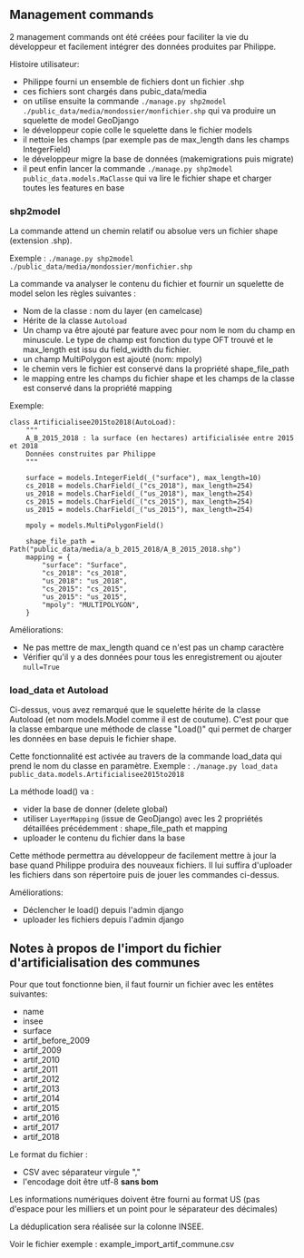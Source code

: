 

## Management commands

2 management commands ont été créées pour faciliter la vie du développeur et facilement intégrer des données produites par Philippe.

Histoire utilisateur:
- Philippe fourni un ensemble de fichiers dont un fichier .shp
- ces fichiers sont chargés dans pubic_data/media
- on utilise ensuite la commande `./manage.py shp2model ./public_data/media/mondossier/monfichier.shp` qui va produire un squelette de model GeoDjango
- le développeur copie colle le squelette dans le fichier models
- il nettoie les champs (par exemple pas de max_length dans les champs IntegerField)
- le développeur migre la base de données (makemigrations puis migrate)
- il peut enfin lancer la commande `./manage.py shp2model public_data.models.MaClasse` qui va lire le fichier shape et charger toutes les features en base

### shp2model

La commande attend un chemin relatif ou absolue vers un fichier shape (extension .shp).

Exemple : `./manage.py shp2model ./public_data/media/mondossier/monfichier.shp`

La commande va analyser le contenu du fichier et fournir un squelette de model selon les règles suivantes :
- Nom de la classe : nom du layer (en camelcase)
- Hérite de la classe `Autoload`
- Un champ va être ajouté par feature avec pour nom le nom du champ en minuscule. Le type de champ est fonction du type OFT trouvé et le max_length est issu du field_width du fichier.
- un champ MultiPolygon est ajouté (nom: mpoly)
- le chemin vers le fichier est conservé dans la propriété shape_file_path
- le mapping entre les champs du fichier shape et les champs de la classe est conservé dans la propriété mapping

Exemple:
```
class Artificialisee2015to2018(AutoLoad):
    """
    A_B_2015_2018 : la surface (en hectares) artificialisée entre 2015 et 2018
    Données construites par Philippe
    """

    surface = models.IntegerField(_("surface"), max_length=10)
    cs_2018 = models.CharField(_("cs_2018"), max_length=254)
    us_2018 = models.CharField(_("us_2018"), max_length=254)
    cs_2015 = models.CharField(_("cs_2015"), max_length=254)
    us_2015 = models.CharField(_("us_2015"), max_length=254)

    mpoly = models.MultiPolygonField()

    shape_file_path = Path("public_data/media/a_b_2015_2018/A_B_2015_2018.shp")
    mapping = {
        "surface": "Surface",
        "cs_2018": "cs_2018",
        "us_2018": "us_2018",
        "cs_2015": "cs_2015",
        "us_2015": "us_2015",
        "mpoly": "MULTIPOLYGON",
    }
```

Améliorations:
- Ne pas mettre de max_length quand ce n'est pas un champ caractère
- Vérifier qu'il y a des données pour tous les enregistrement ou ajouter `null=True`

### load_data et Autoload

Ci-dessus, vous avez remarqué que le squelette hérite de la classe Autoload (et nom models.Model comme il est de coutume). C'est pour que la classe embarque une méthode de classe "Load()" qui permet de charger les données en base depuis le fichier shape.

Cette fonctionnalité est activée au travers de la commande load_data qui prend le nom du classe en paramètre. Exemple : `./manage.py load_data public_data.models.Artificialisee2015to2018`

La méthode load() va :
- vider la base de donner (delete global)
- utiliser `LayerMapping` (issue de GeoDjango) avec les 2 propriétés détaillées précédemment : shape_file_path et mapping
- uploader le contenu du fichier dans la base

Cette méthode permettra au développeur de facilement mettre à jour la base quand Philippe produira des nouveaux fichiers. Il lui suffira d'uploader les fichiers dans son répertoire puis de jouer les commandes ci-dessus.

Améliorations:
- Déclencher le load() depuis l'admin django
- uploader les fichiers depuis l'admin django

## Notes à propos de l'import du fichier d'artificialisation des communes

Pour que tout fonctionne bien, il faut fournir un fichier avec les entêtes suivantes:
* name
* insee
* surface
* artif_before_2009
* artif_2009
* artif_2010
* artif_2011
* artif_2012
* artif_2013
* artif_2014
* artif_2015
* artif_2016
* artif_2017
* artif_2018

Le format du fichier :
* CSV avec séparateur virgule ","
* l'encodage doit être utf-8 **sans bom**

Les informations numériques doivent être fourni au format US (pas d'espace pour les milliers et un point pour le séparateur des décimales)

La déduplication sera réalisée sur la colonne INSEE.

Voir le fichier exemple : example_import_artif_commune.csv
